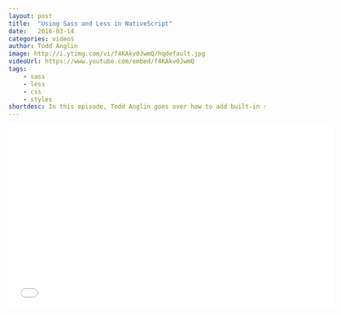 ```yaml
---
layout: post
title:  "Using Sass and Less in NativeScript"
date:   2016-03-14
categories: videos
author: Todd Anglin
image: http://i.ytimg.com/vi/f4KAkv0JwmQ/hqdefault.jpg
videoUrl: https://www.youtube.com/embed/f4KAkv0JwmQ
tags: 
    - sass
    - less
    - css
    - styles
shortdesc: In this episode, Todd Anglin goes over how to add built-in support for Sass and Less to your NativeScript project.
---
```

<iframe width="640" height="360" src="{{ page.videoUrl }}" frameborder="0" allowfullscreen></iframe>